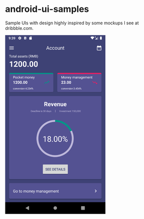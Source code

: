 # android-ui-samples

Sample UIs with design highly inspired by some mockups I see at dribbble.com.

<img src="screenshots/screenshot1.png" width="324px" height="576px">
